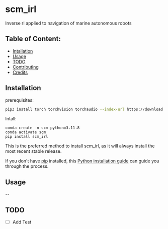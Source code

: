 # scm_irl

Inverse rl applied to navigation of marine autonomous robots

## Table of Content:

- [Intallation](#installation)
- [Usage](#usage)
- [TODO](#todo)
- [Contributing](#contributing)
- [Credits](#credits)

## Installation


prerequisites:
```bash
pip3 install torch torchvision torchaudio --index-url https://download.pytorch.org/whl/cu118
```

Intall:

```batch
conda create -n scm python=3.11.8
conda activate scm
pip install scm_irl
```

This is the preferred method to install scm_irl, as it will always
install the most recent stable release.

If you don't have [pip](https://pip.pypa.io) installed, this 
[Python installation guide](http://docs.python-guide.org/en/latest/starting/installation/) 
can guide you through the process.

## Usage

--


## TODO

- [ ] Add Test


